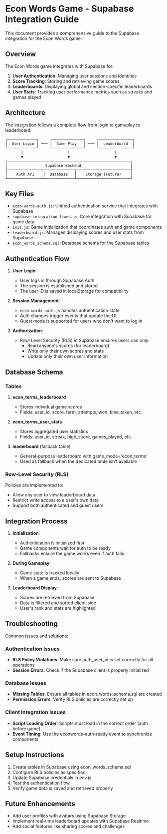# Econ Words Game - Supabase Integration Guide

This document provides a comprehensive guide to the Supabase integration for the Econ Words game.

## Overview

The Econ Words game integrates with Supabase for:
1. **User Authentication**: Managing user sessions and identities
2. **Score Tracking**: Storing and retrieving game scores
3. **Leaderboards**: Displaying global and section-specific leaderboards
4. **User Stats**: Tracking user performance metrics such as streaks and games played

## Architecture

The integration follows a complete flow from login to gameplay to leaderboard:

```
┌─────────────┐     ┌──────────────┐     ┌───────────────┐
│  User Login │ ─── │  Game Play   │ ─── │  Leaderboard  │
└─────────────┘     └──────────────┘     └───────────────┘
       │                    │                    │
       ▼                    ▼                    ▼
┌───────────────────────────────────────────────────────┐
│                 Supabase Backend                      │
├───────────────┬──────────────┬────────────────────────┤
│    Auth API    │  Database   │    Storage (Future)    │
└───────────────┴──────────────┴────────────────────────┘
```

## Key Files

- `econ-words-auth.js`: Unified authentication service that integrates with Supabase
- `supabase-integration-fixed.js`: Core integration with Supabase for game data
- `init.js`: Game initialization that coordinates auth and game components
- `leaderboard.js`: Manages displaying scores and user stats from Supabase
- `econ_words_schema.sql`: Database schema for the Supabase tables

## Authentication Flow

1. **User Login**: 
   - User logs in through Supabase Auth
   - The session is established and stored
   - The user ID is saved in localStorage for compatibility

2. **Session Management**:
   - `econ-words-auth.js` handles authentication state
   - Auth changes trigger events that update the UI
   - Guest mode is supported for users who don't want to log in

3. **Authorization**:
   - Row-Level Security (RLS) in Supabase ensures users can only:
     - Read anyone's scores (for leaderboard)
     - Write only their own scores and stats
     - Update only their own user information

## Database Schema

### Tables

1. **econ_terms_leaderboard**
   - Stores individual game scores
   - Fields: user_id, score, term, attempts, won, time_taken, etc.

2. **econ_terms_user_stats**
   - Stores aggregated user statistics
   - Fields: user_id, streak, high_score, games_played, etc.

3. **leaderboard** (fallback table)
   - General-purpose leaderboard with game_mode='econ_terms'
   - Used as fallback when the dedicated table isn't available

### Row-Level Security (RLS)

Policies are implemented to:
- Allow any user to view leaderboard data
- Restrict write access to a user's own data
- Support both authenticated and guest users

## Integration Process

1. **Initialization**:
   - Authentication is initialized first
   - Game components wait for auth to be ready
   - Fallbacks ensure the game works even if auth fails

2. **During Gameplay**:
   - Game state is tracked locally
   - When a game ends, scores are sent to Supabase

3. **Leaderboard Display**:
   - Scores are retrieved from Supabase
   - Data is filtered and sorted client-side
   - User's rank and stats are highlighted

## Troubleshooting

Common issues and solutions:

### Authentication Issues
- **RLS Policy Violations**: Make sure auth_user_id is set correctly for all operations
- **Session Errors**: Check if the Supabase client is properly initialized

### Database Issues
- **Missing Tables**: Ensure all tables in econ_words_schema.sql are created
- **Permission Errors**: Verify RLS policies are correctly set up

### Client Integration Issues
- **Script Loading Order**: Scripts must load in the correct order (auth before game)
- **Event Timing**: Use the econwords-auth-ready event to synchronize components

## Setup Instructions

1. Create tables in Supabase using econ_words_schema.sql
2. Configure RLS policies as specified
3. Update Supabase credentials in env.js
4. Test the authentication flow
5. Verify game data is saved and retrieved properly

## Future Enhancements

- Add user profiles with avatars using Supabase Storage
- Implement real-time leaderboard updates with Supabase Realtime
- Add social features like sharing scores and challenges

